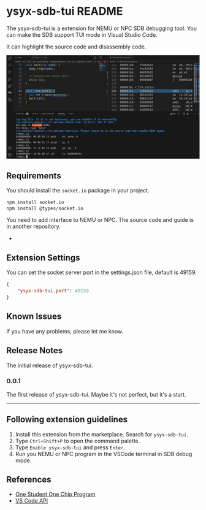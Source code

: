 # ysyx-sdb-tui README

The ysyx-sdb-tui is a extension for NEMU or NPC SDB debugging tool. You can make the SDB support TUI mode in Visual Studio Code.

It can highlight the source code and disassembly code.

![ysyx-sdb-tui](image/vscode-sdb-tui.png)

## Requirements

You should install the `socket.io` package in your project.

```
npm install socket.io
npm install @types/socket.io
```

You need to add interface to NEMU or NPC. The source code and guide is in another repository.

- 

## Extension Settings

You can set the socket server port in the settings.json file, default is 49159.

```json
{
    "ysyx-sdb-tui.port": 49159
}
```

## Known Issues

If you have any problems, please let me know.

## Release Notes

The initial release of ysyx-sdb-tui.

### 0.0.1

The first release of ysyx-sdb-tui. Maybe it's not perfect, but it's a start.

---

## Following extension guidelines
1. Install this extension from the marketplace. Search for `ysyx-sdb-tui`.
2. Type `Ctrl+Shift+P` to open the command palette.
3. Type `Enable ysyx-sdb-tui` and press `Enter`.
4. Run you NEMU or NPC program in the VSCode terminal in SDB debug mode.

## References

* [One Student One Chip Program](https://ysyx.oscc.cc/)
* [VS Code API](https://code.visualstudio.com/api/references/vscode-api)
